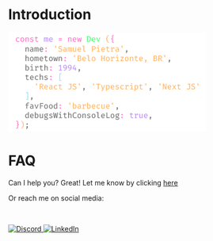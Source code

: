 <h1>Introduction</h1>

<img src="assets/newDev.png" alt="Spotify">

<br>

<h1>FAQ</h1>

Can I help you? Great! Let me know by clicking [here](https://github.com/samuelpietra/samuelpietra/issues)

Or reach me on social media:

<br>

<p align="cleft">
  <a href="https://discordapp.com/users/369583555564666882/" target="_blank">
    <img src="https://img.shields.io/badge/Discord-%231877F2.svg?&style=flat&logo=discord&logoColor=white" alt="Discord">
  </a>
  
  <a href="https://www.linkedin.com/in/samuelpietra" target="_blank">
    <img src="https://img.shields.io/badge/LinkedIn-%230077B5.svg?&style=flat&logo=linkedin&logoColor=white" alt="LinkedIn">
  </a>
</p>
